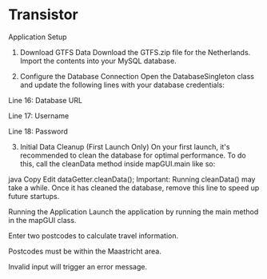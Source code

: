 # Transistor
Application Setup
1. Download GTFS Data
Download the GTFS.zip file for the Netherlands. Import the contents into your MySQL database.

2. Configure the Database Connection
Open the DatabaseSingleton class and update the following lines with your database credentials:

Line 16: Database URL

Line 17: Username

Line 18: Password

3. Initial Data Cleanup (First Launch Only)
On your first launch, it's recommended to clean the database for optimal performance.
To do this, call the cleanData method inside mapGUI.main like so:

java
Copy
Edit
dataGetter.cleanData();
Important:
Running cleanData() may take a while. Once it has cleaned the database, remove this line to speed up future startups.

Running the Application
Launch the application by running the main method in the mapGUI class.

Enter two postcodes to calculate travel information.

Postcodes must be within the Maastricht area.

Invalid input will trigger an error message.


